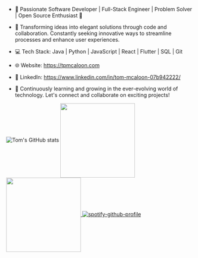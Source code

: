 - 🚀 Passionate Software Developer | Full-Stack Engineer | Problem Solver | Open Source Enthusiast 🌟

- 🎯 Transforming ideas into elegant solutions through code and collaboration. Constantly seeking innovative ways to streamline processes and enhance user experiences.

- 💻 Tech Stack: Java | Python | JavaScript | React | Flutter | SQL | Git

- 🌐 Website: https://tpmcaloon.com
- 🔗 LinkedIn: https://www.linkedin.com/in/tom-mcaloon-07b942222/

- 🌱 Continuously learning and growing in the ever-evolving world of technology. Let's connect and collaborate on exciting projects!

![Tom's GitHub stats](https://github-readme-stats.vercel.app/api?username=tpmcaloon&show_icons=true&theme=react)
<a href="https://github.com/tpmcaloon">
  <img height=200 align="center" src="https://github-readme-stats.vercel.app/api?username=tpmcaloon&show_icons=true&theme=react" />
</a>
<a href="https://github.com/tpmcaloon">
  <img height=200 align="center" src="https://github-readme-stats.vercel.app/api/top-langs?username=tpmcaloon&layout=compact&langs_count=8&card_width=320" />
</a>
[![spotify-github-profile](https://spotify-github-profile.vercel.app/api/view?uid=tpmcaloon98&cover_image=true&theme=default&show_offline=true&background_color=121212&interchange=false&bar_color=53b14f&bar_color_cover=true)](https://github.com/kittinan/spotify-github-profile)

<!---
tpmcaloon/tpmcaloon is a ✨ special ✨ repository because its `README.md` (this file) appears on your GitHub profile.
You can click the Preview link to take a look at your changes.
--->
